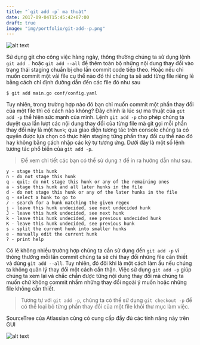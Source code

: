 ```yaml
---
title: "`git add -p` ma thuật"
date: 2017-09-04T15:45:42+07:00
draft: true
image: "img/portfolio/git-add--p.png"
---
```


![alt text](https://s3-ap-southeast-1.amazonaws.com/kipalog.com/git-add-p.jpg_ty38z9grkz)

Sử dụng git cho công việc hàng ngày, thông thường chúng ta sử dụng lệnh `git add .` hoặc `git add --all` để thêm toàn bộ những nội dung thay đổi vào trạng thái staging chuẩn bị cho lần commit code tiếp theo. Hoặc nếu chỉ muốn commit một vài file cụ thể nào đó thì chúng ta sẽ add từng file riêng lẻ bằng cách chỉ định đường dẫn đến các file đó như sau

```
$ git add main.go conf/config.yaml
```

Tuy nhiên, trong trường hợp nào đó bạn chỉ muốn commit một phần thay đổi của một file thì có cách nào không? Đây chính là lúc sự ma thuật của `git add -p` thể hiện sức mạnh của mình. Lệnh `git add -p` cho phép chúng ta duyệt qua lần lượt các nội dung thay đổi của từng file mà git gọi mỗi phần thay đổi này là một `hunk`; qua giao diện tương tác trên console chúng ta có quyền được lựa chọn có thực hiện staging từng phần thay đổi cụ thể nào đó hay không bằng cách nhập các ký tự tương ứng. Dưới đây là một số lệnh tương tác phổ biến của `git add -p`. 

> Để xem chi tiết các bạn có thể sử dụng `?` để in ra hướng dẫn như sau.

```
y - stage this hunk
n - do not stage this hunk
q - quit; do not stage this hunk or any of the remaining ones
a - stage this hunk and all later hunks in the file
d - do not stage this hunk or any of the later hunks in the file
g - select a hunk to go to
/ - search for a hunk matching the given regex
j - leave this hunk undecided, see next undecided hunk
J - leave this hunk undecided, see next hunk
k - leave this hunk undecided, see previous undecided hunk
K - leave this hunk undecided, see previous hunk
s - split the current hunk into smaller hunks
e - manually edit the current hunk
? - print help
```

Có lẽ không nhiều trường hợp chúng ta cần sử dụng đến `git add -p` vì thông thường mỗi lần commit chúng ta sẽ chỉ thay đổi những file cần thiết và dùng `git add --all`. Tuy nhiên, đó đôi khi là một cách làm ẩu nếu chúng ta không quản lý thay đổi một cách cẩn thận. Việc sử dụng `git add -p` giúp chúng ta xem lại và chắc chắn được từng nội dung thay đổi mà chúng ta muốn chứ không commit nhầm những thay đổi ngoài ý muốn hoặc những file không cần thiết.

> Tương tự với `git add -p`, chúng ta có thể sử dụng `git checkout -p` để có thể loại bỏ từng phần thay đổi của một file khỏi thư mục làm việc.


SourceTree của Atlassian cũng có cung cấp đầy đủ các tính năng này trên GUI

![alt text](https://s3-ap-southeast-1.amazonaws.com/kipalog.com/source_tree.jpg_cmwc45z9b1)

